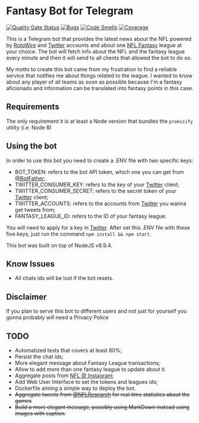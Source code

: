 # Fantasy Bot for Telegram
[![Quality Gate Status](https://sonarcloud.io/api/project_badges/measure?project=jpmoura_nfl-news-for-telegram&metric=alert_status)](https://sonarcloud.io/dashboard?id=jpmoura_nfl-news-for-telegram)
[![Bugs](https://sonarcloud.io/api/project_badges/measure?project=jpmoura_nfl-news-for-telegram&metric=bugs)](https://sonarcloud.io/dashboard?id=jpmoura_nfl-news-for-telegram)
[![Code Smells](https://sonarcloud.io/api/project_badges/measure?project=jpmoura_nfl-news-for-telegram&metric=code_smells)](https://sonarcloud.io/dashboard?id=jpmoura_nfl-news-for-telegram)
[![Coverage](https://sonarcloud.io/api/project_badges/measure?project=jpmoura_nfl-news-for-telegram&metric=coverage)](https://sonarcloud.io/dashboard?id=jpmoura_nfl-news-for-telegram)

This is a Telegram bot that provides the latest news about the NFL powered by [RotoWire](https://www.rotowire.com/) and [Twitter](https://twitter.com) accounts and about one [NFL Fantasy](https://fantasy.nfl.com/) league at your choice. The bot will fetch info about the NFL and the fantasy league every minute  and then it will send to all clients that allowed the bot to do so.

My motto to create this bot came from my frustration to find a reliable service that notifies me about things related to the league. I wanted to know about any player of all teams as soon as possible because I'm a fantasy aficionado and information can be translated into fantasy points in this case.

## Requirements

The only requirement it is at least a Node version that bundles the ```promisify``` utility (*i.e.* Node 8)

## Using the bot

In order to use this bot you need to create a .ENV file with two specific keys:

* BOT_TOKEN: refers to the bot API token, which one you can get from [@BotFather](https://telegram.me/botfather);
* TWITTER_CONSUMER_KEY: refers to the key of your [Twitter](https://twitter.com/) client;
* TWITTER_CONSUMER_SECRET: refers to the secret token of your [Twitter](https://twitter.com/) client;
* TWITTER_ACCOUNTS: refers to the accounts from [Twitter](https://twitter.com/) you wanna get tweets from;
* FANTASY_LEAGUE_ID: refers to the ID of your fantasy league.

You will need to apply for a key in [Twitter](https://developer.twitter.com/en/apply-for-access.html). After set this .ENV file with these five keys, just run the command ```npm install && npm start```.

This bot was built on top of NodeJS v8.9.4.

## Know Issues

* All chats ids will be lost if the bot resets.

## Disclaimer

If you plan to serve this bot to different users and not just for yourself you gonna probably will need a Privacy Police

## TODO

* Automatized tests that covers at least 80%;
* Persist the chat ids;
* More elegant message about Fantasy League transactions;
* Allow to add more than one fantasy league to update about it.
* Aggregate posts from [NFL @ Instagram](https://www.instagram.com/nfl/);
* Add Web User Interface to set the tokens and leagues ids;
* Dockerfile aiming a simple way to deploy the bot.
* ~~Aggregate tweets from [@NFLResearch](https://twitter.com/NFLResearch) for real time statistics about the games~~
* ~~Build a more elegant message, possibly using MarkDown instead using images with caption.~~